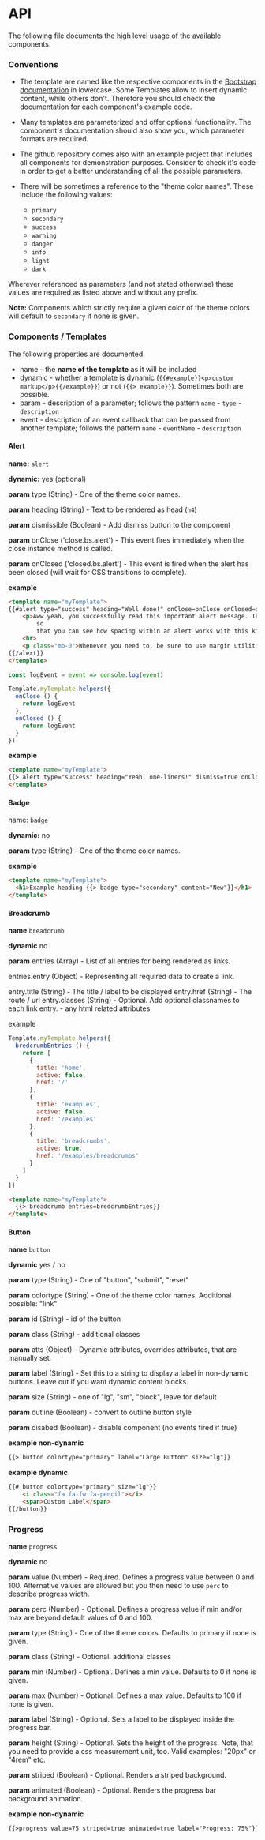 # API

The following file documents the high level usage of the available components.

### Conventions

* The template are named like the respective components in the [Bootstrap documentation](https://getbootstrap.com/docs/4.1/components/alerts/) in lowercase.
Some Templates allow to insert dynamic content, while others don't. Therefore you should check the documentation for each component's example code.

* Many templates are parameterized and offer optional functionality. The component's documentation should also show you, which parameter formats are required.

* The github repository comes also with an example project that includes all components for demonstration purposes.
Consider to check it's code in order to get a better understanding of all the possible parameters.

* There will be sometimes a reference to the "theme color names". These include the following values:

  * `primary`
  * `secondary`
  * `success`
  * `warning`
  * `danger`
  * `info`
  * `light`
  * `dark`

Wherever referenced as parameters (and not stated otherwise) these values are required as listed above and without any prefix.

**Note:** Components which strictly require a given color of the theme colors will default to `secondary` if none is given. 

### Components / Templates

The following properties are documented:

* name - the **name of the template** as it will be included
* dynamic - whether a template is dynamic (`{{#example}}<p>custom markup</p>{{/example}}`) or not (`{{> example}}`). Sometimes both are possible.
* param - description of a parameter; follows the pattern `name` - `type` - `description`
* event - description of an event callback that can be passed from another template; follows the pattern `name` - `eventName` - `description` 

#### Alert

**name:** `alert`

**dynamic:** yes (optional)

**param** type (String) - One of the theme color names.

**param** heading (String) - Text to be rendered as head (`h4`)

**param** dismissible (Boolean) - Add dismiss button to the component

**param** onClose ('close.bs.alert') - This event fires immediately when the close instance method is called.

**param** onClosed ('closed.bs.alert') - This event is fired when the alert has been closed (will wait for CSS transitions to complete).

**example**

```html
<template name="myTemplate">
{{#alert type="success" heading="Well done!" onClose=onClose onClosed=onClosed}}
    <p>Aww yeah, you successfully read this important alert message. This example text is going to run a bit longer
        so
        that you can see how spacing within an alert works with this kind of content.</p>
    <hr>
    <p class="mb-0">Whenever you need to, be sure to use margin utilities to keep things nice and tidy.</p>
{{/alert}}
</template>
```

```javascript
const logEvent = event => console.log(event)

Template.myTemplate.helpers({
  onClose () {
    return logEvent
  },
  onClosed () {
    return logEvent
  }
})
```

**example**

```html
<template name="myTemplate">
{{> alert type="success" heading="Yeah, one-liners!" dismiss=true onClose=onClose onClosed=onClosed}}
</template>
```

#### Badge

name: `badge`

**dynamic:** no

**param** type (String) - One of the theme color names.


**example**

```html
<template name="myTemplate">
  <h1>Example heading {{> badge type="secondary" content="New"}}</h1>
</template>
``` 

#### Breadcrumb

**name** `breadcrumb`

**dynamic** no

**param** entries (Array) - List of all entries for being rendered as links.

entries.entry (Object) - Representing all required data to create a link.

entry.title (String) - The title / label to be displayed
entry.href (String) - The route / url
entry.classes (String) - Optional. Add optional classnames to each link
entry.<html a attributes> - any html <a> related attributes

example

```javascript
Template.myTemplate.helpers({
  bredcrumbEntries () {
    return [
      {
        title: 'home',
        active: false,
        href: '/'
      },
      {
        title: 'examples',
        active: false,
        href: '/examples'
      },
      {
        title: 'breadcrumbs',
        active: true,
        href: '/examples/breadcrumbs'
      }
    ]
  }
})
```

```html
<template name="myTemplate">
  {{> breadcrumb entries=bredcrumbEntries}}
</template>
```

#### Button


**name** `button`

**dynamic** yes / no

**param** type (String) - One of "button", "submit", "reset"

**param** colortype (String) - One of the theme color names. Additional possible: "link"

**param** id (String) - id of the button

**param** class (String) - additional classes

**param** atts (Object) - Dynamic attributes, overrides attributes, that are manually set.

**param** label (String) - Set this to a string to display a label in non-dynamic buttons. Leave out if you want dynamic content blocks.

**param** size (String) - one of "lg", "sm", "block", leave for default

**param** outline (Boolean) - convert to outline button style

**param** disabed (Boolean) - disable component (no events fired if true)

**example non-dynamic**

```html
{{> button colortype="primary" label="Large Button" size="lg"}}
```

**example dynamic**

```html
{{# button colortype="primary" size="lg"}}
    <i class="fa fa-fw fa-pencil"></i>
    <span>Custom Label</span>
{{/button}}
```

### Progress

**name** `progress`

**dynamic** no

**param** value (Number) - Required. Defines a progress value between 0 and 100. Alternative values are allowed but you then need to use `perc` to describe progress width.

**param** perc (Number) - Optional. Defines a progress value if min and/or max are beyond default values of 0 and 100.

**param** type (String) - One of the theme colors. Defaults to primary if none is given.

**param** class (String) - Optional. additional classes

**param** min (Number) - Optional. Defines a min value. Defaults to 0 if none is given.

**param** max (Number) - Optional. Defines a max value. Defaults to 100 if none is given.

**param** label (String) - Optional. Sets a label to be displayed inside the progress bar.

**param** height (String) - Optional. Sets the height of the progress. Note, that you need to provide a css measurement unit, too. Valid examples: "20px" or "4rem" etc.

**param** striped (Boolean) - Optional. Renders a striped background.

**param** animated (Boolean) - Optional. Renders the progress bar background animation.

**example non-dynamic**

```html
{{>progress value=75 striped=true animated=true label="Progress: 75%"}}
```
